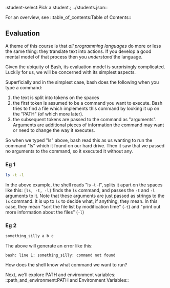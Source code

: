 :student-select:Pick a student.; ../students.json::

For an overview, see ::table_of_contents:Table of Contents::

## Evaluation

A theme of this course is that *all programming languages* do more or
less the same thing: they translate text into actions. If you develop a
good mental model of that process then you *understand* the language.

Given the ubiquity of Bash, its evaluation model is surprisingly
complicated. Luckily for us, we will be concerned with its simplest
aspects.

Superficially and in the simplest case, bash does the following when you
type a command:

1.  the text is split into tokens on the spaces
2.  the first token is assumed to be a command you want to execute. Bash
    tries to find a file which implements this command by looking it up
    on the "PATH" (of which more later).
3.  the subsequent tokens are passed to the command as "arguments".
    Arguments are additional pieces of information the command may want
    or need to change the way it executes.

So when we typed "ls" above, bash read this as us wanting to run the
command "ls" which it found on our hard drive. Then it saw that we
passed no arguments to the command, so it executed it without any.

### Eg 1

```bash capture
ls -t -l
```


In the above example, the shell reads "ls -t -l", splits it apart on the
spaces like this: `[ls, -t, -l]` finds the `ls` command, and passes the
`-t` and `-l` arguments to it. Note that these arguments are just passed
as strings to the `ls` command. It is up to `ls` to decide what, if
anything, they mean. In this case, they mean "sort the file list by
modification time" (`-t`) and "print out more information about the
files" (`-l`)

### Eg 2

```bash 
something_silly a b c
```

The above will generate an error like this:

    bash: line 1: something_silly: command not found

How does the shell know what command we want to run?

Next, we’ll explore PATH and environment variables: ::path_and_environment:PATH and Environment Variables::
